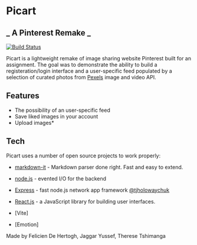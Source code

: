 # Picart
## _ A Pinterest Remake _


[![Build Status](https://travis-ci.org/joemccann/dillinger.svg?branch=master)](https://travis-ci.org/joemccann/dillinger)

Picart is a lightweight remake of image sharing website Pinterest built for an assignment. The goal was to demonstrate the ability to build a registeration/login interface and a user-specific feed populated by a selection of  curated photos from [Pexels](https://www.pexels.com/api/) image and video API. 



## Features

- The possibility of an user-specific feed
- Save liked images in your account
- Upload images*





## Tech

Picart uses a number of open source projects to work properly:


- [markdown-it] - Markdown parser done right. Fast and easy to extend.

- [node.js] - evented I/O for the backend
- [Express] - fast node.js network app framework [@tjholowaychuk]
- [React.js](https://github.com/facebook/react#react-----) - a JavaScript library for building user interfaces.
- [Vite]
- [Emotion]

Made by Felicien De Hertogh, Jaggar Yussef, Therese Tshimanga



   [dill]: <https://github.com/joemccann/dillinger>
   [git-repo-url]: <https://github.com/joemccann/dillinger.git>
   [john gruber]: <http://daringfireball.net>
   [df1]: <http://daringfireball.net/projects/markdown/>
   [markdown-it]: <https://github.com/markdown-it/markdown-it>
   [Ace Editor]: <http://ace.ajax.org>
   [node.js]: <http://nodejs.org>
   [Twitter Bootstrap]: <http://twitter.github.com/bootstrap/>
   [jQuery]: <http://jquery.com>
   [@tjholowaychuk]: <http://twitter.com/tjholowaychuk>
   [express]: <http://expressjs.com>
   [AngularJS]: <http://angularjs.org>
   [Gulp]: <http://gulpjs.com>

   [PlDb]: <https://github.com/joemccann/dillinger/tree/master/plugins/dropbox/README.md>
   [PlGh]: <https://github.com/joemccann/dillinger/tree/master/plugins/github/README.md>
   [PlGd]: <https://github.com/joemccann/dillinger/tree/master/plugins/googledrive/README.md>
   [PlOd]: <https://github.com/joemccann/dillinger/tree/master/plugins/onedrive/README.md>
   [PlMe]: <https://github.com/joemccann/dillinger/tree/master/plugins/medium/README.md>
   [PlGa]: <https://github.com/RahulHP/dillinger/blob/master/plugins/googleanalytics/README.md>
